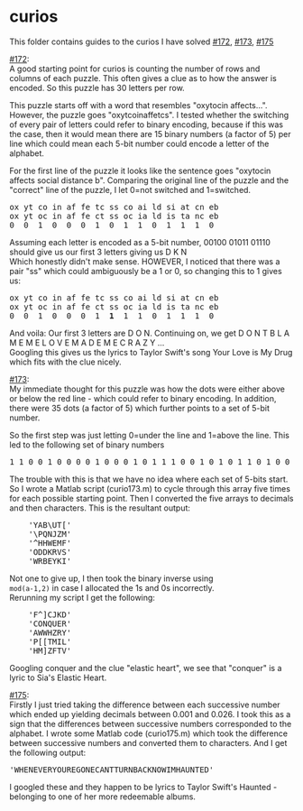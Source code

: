 # curios

This folder contains guides to the curios I have solved <a href="https://people.smp.uq.edu.au/MichaelBulmer/stuff/curio.php?id=172">#172</a>, <a href="https://people.smp.uq.edu.au/MichaelBulmer/stuff/curio.php?id=173">#173</a>, <a href="https://people.smp.uq.edu.au/MichaelBulmer/stuff/curio.php?id=175">#175</a>

<a href="https://people.smp.uq.edu.au/MichaelBulmer/stuff/curio.php?id=172">#172</a>:<br>
A good starting point for curios is counting the number of rows and columns of each puzzle. This often gives a clue as to how the answer is encoded. So this puzzle has 30 letters per row. 

This puzzle starts off with a word that resembles "oxytocin affects...". However, the puzzle goes "oxytcoinaffetcs". I tested whether the switching of every pair of letters could refer to binary encoding, because if this was the case, then it would mean there are 15 binary numbers (a factor of 5) per line which could mean each 5-bit number could encode a letter of the alphabet.

For the first line of the puzzle it looks like the sentence goes "oxytocin affects social distance b". Comparing the original line of the puzzle and the "correct" line of the puzzle, I let 0=not switched and 1=switched. 

<pre>
ox yt co in af fe tc ss co ai ld si at cn eb
ox yt oc in af fe ct ss oc ia ld is ta nc eb
0  0  1  0  0  0  1  0  1  1  0  1  1  1  0
</pre>

Assuming each letter is encoded as a 5-bit number, 00100 01011 01110 should give us our first 3 letters giving us D K N<br>
Which honestly didn't make sense. HOWEVER, I noticed that there was a pair "ss" which could ambiguously be a 1 or 0, so changing this to 1 gives us:

<pre>
ox yt co in af fe tc ss co ai ld si at cn eb
ox yt oc in af fe ct ss oc ia ld is ta nc eb
0  0  1  0  0  0  1  <b>1</b>  1  1  0  1  1  1  0
</pre>

And voila: Our first 3 letters are D O N. Continuing on, we get D O N T B L A M E M E L O V E M A D E M E C R A Z Y ...<br>
Googling this gives us the lyrics to Taylor Swift's song Your Love is My Drug which fits with the clue nicely.

<a href="https://people.smp.uq.edu.au/MichaelBulmer/stuff/curio.php?id=173">#173</a>:<br>
My immediate thought for this puzzle was how the dots were either above or below the red line - which could refer to binary encoding. In addition, there were 35 dots (a factor of 5) which further points to a set of 5-bit number. 

So the first step was just letting 0=under the line and 1=above the line. This led to the following set of binary numbers <br>
<pre>
1 1 0 0 1 0 0 0 0 1 0 0 0 1 0 1 1 1 0 0 1 0 1 0 1 1 0 1 0 0 1 1 0 1 1
</pre>

The trouble with this is that we have no idea where each set of 5-bits start. So I wrote a Matlab script (curio173.m) to cycle through this array five times for each possible starting point. Then I converted the five arrays to decimals and then characters. This is the resultant output:
<pre>
    'YAB\UT['
    '\PQNJZM'
    '^HHWEMF'
    'ODDKRVS'
    'WRBEYKI'
</pre>

Not one to give up, I then took the binary inverse using <code> mod(a-1,2)</code> in case I allocated the 1s and 0s incorrectly.<br>
Rerunning my script I get the following:
<pre>
    'F^]CJKD'
    'CONQUER'
    'AWWHZRY'
    'P[[TMIL'
    'HM]ZFTV'
</pre>

Googling conquer and the clue "elastic heart", we see that "conquer" is a lyric to Sia's Elastic Heart.


<a href="https://people.smp.uq.edu.au/MichaelBulmer/stuff/curio.php?id=175">#175</a>:<br>
Firstly I just tried taking the difference between each successive number which ended up yielding decimals between 0.001 and 0.026. I took this as a sign that the differences between successive numbers corresponded to the alphabet.
I wrote some Matlab code (curio175.m) which took the difference between successive numbers and converted them to characters. And I get the following output:<br>

<pre>
'WHENEVERYOUREGONECANTTURNBACKNOWIMHAUNTED'
</pre>

I googled these and they happen to be lyrics to Taylor Swift's Haunted - belonging to one of her more redeemable albums.
